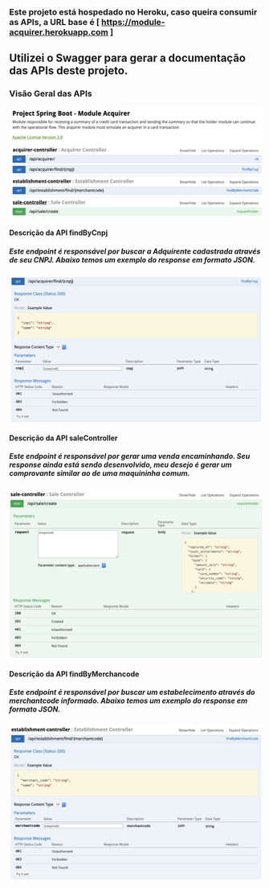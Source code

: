 ### Este projeto está hospedado no Heroku, caso queira consumir as APIs, a URL base é [ https://module-acquirer.herokuapp.com ]

## Utilizei o Swagger para gerar a documentação das APIs deste projeto.

### Visão Geral das APIs
![Abaixo está a representação da documentação das APIs com o SWAGGER](https://github.com/muriloalvesdev/acquirer/blob/master/src/main/resources/swagger/swagger-documentation.png)


#### Descrição da API findByCnpj
##### Este endpoint é responsável por buscar a Adquirente cadastrada através de seu CNPJ. Abaixo temos um exemplo do response em formato JSON.
![findByCnpj](https://github.com/muriloalvesdev/acquirer/blob/master/src/main/resources/swagger/swagger-find-by-cnpj.png)


#### Descrição da API saleController
##### Este endpoint é responsável por gerar uma venda encaminhando. Seu response ainda está sendo desenvolvido, meu desejo é gerar um comprovante similar ao de uma maquininha comum.
![saleController](https://github.com/muriloalvesdev/acquirer/blob/master/src/main/resources/swagger/swagger-sale-controller.png)


#### Descrição da API findByMerchancode
##### Este endpoint é responsável por buscar um estabelecimento através do merchantcode informado. Abaixo temos um exemplo do response em formato JSON.
![saleController](https://github.com/muriloalvesdev/acquirer/blob/master/src/main/resources/swagger/establishment-find-by-merchantcode.png)
